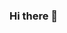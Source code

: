 ### Hi there 👋

<!--
**Alburrito/Alburrito** is a ✨ _special_ ✨ repository because its `README.md` (this file) appears on your GitHub profile.

[![Alburrito's GitHub stats](https://github-readme-stats.vercel.app/api?username=Alburrito)](https://github.com/Alburrito/github-readme-stats)
